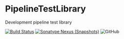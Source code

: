 # PipelineTestLibrary

Development pipeline test library

[![Build Status](https://ci.kudesunik.com/job/PipelineTestLibrary/badge/icon?style=plastic)](https://ci.kudesunik.com/job/PipelineTestLibrary/) 
[![Sonatype Nexus (Snapshots)](https://img.shields.io/nexus/s/https/repository.kudesunik.com/ru.kudesunik.pipelinetestlibrary/PipelineTestLibrary.svg?style=plastic)](https://repository.kudesunik.com/content/repositories/snapshots/ru/kudesunik/pipelinetestlibrary/PipelineTestLibrary/) 
![GitHub](https://img.shields.io/github/license/mashape/apistatus.svg?style=plastic)
